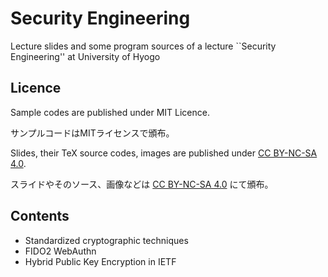# Security Engineering

Lecture slides and some program sources of a lecture ``Security Engineering'' at University of Hyogo

## Licence

Sample codes are published under MIT Licence.

サンプルコードはMITライセンスで頒布。

Slides, their TeX source codes, images are published under [CC BY-NC-SA 4.0](https://creativecommons.org/licenses/by-nc-sa/4.0/legalcode).

スライドやそのソース、画像などは [CC BY-NC-SA 4.0](https://creativecommons.org/licenses/by-nc-sa/4.0/legalcode) にて頒布。

## Contents

- Standardized cryptographic techniques
- FIDO2 WebAuthn
- Hybrid Public Key Encryption in IETF
